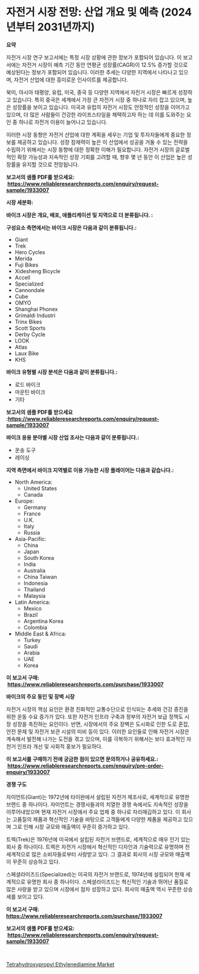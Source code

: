 <p><h1>자전거 시장 전망: 산업 개요 및 예측 (2024년부터 2031년까지)</h1></p><p><strong>요약</strong></p>
<p><p>자전거 시장 연구 보고서에는 특정 시장 상황에 관한 정보가 포함되어 있습니다. 이 보고서에는 자전거 시장이 예측 기간 동안 연평균 성장률(CAGR)이 12.5% 증가할 것으로 예상된다는 정보가 포함되어 있습니다. 이러한 추세는 다양한 지역에서 나타나고 있으며, 자전거 산업에 대한 흥미로운 인사이트를 제공합니다.</p><p>북미, 아시아 태평양, 유럽, 미국, 중국 등 다양한 지역에서 자전거 시장은 빠르게 성장하고 있습니다. 특히 중국은 세계에서 가장 큰 자전거 시장 중 하나로 자리 잡고 있으며, 높은 성장률을 보이고 있습니다. 미국과 유럽의 자전거 시장도 안정적인 성장을 이어가고 있으며, 더 많은 사람들이 건강한 라이프스타일을 채택하고자 하는 데 이를 도와주는 요인 중 하나로 자전거 이용이 늘어나고 있습니다.</p><p>이러한 시장 동향은 자전거 산업에 대한 계획을 세우는 기업 및 투자자들에게 중요한 정보를 제공하고 있습니다. 성장 잠재력이 높은 이 산업에서 성공을 거둘 수 있는 전략을 수립하기 위해서는 시장 동향에 대한 정확한 이해가 필요합니다. 자전거 시장의 글로벌적인 확장 가능성과 지속적인 성장 기회를 고려할 때, 향후 몇 년 동안 이 산업은 높은 성장률을 유지할 것으로 전망됩니다.</p></p>
<p><strong>보고서의 샘플 PDF를 받으세요: &nbsp;<a href="https://www.reliableresearchreports.com/enquiry/request-sample/1933007">https://www.reliableresearchreports.com/enquiry/request-sample/1933007</a></strong></p>
<p><strong>시장 세분화:</strong></p>
<p><strong> 바이크 시장은 개요, 배포, 애플리케이션 및 지역으로 더 분류됩니다. :</strong></p>
<p><strong>구성요소 측면에서는 바이크 시장은 다음과 같이 분류됩니다.:</strong></p>
<p><ul><li>Giant</li><li>Trek</li><li>Hero Cycles</li><li>Merida</li><li>Fuji Bikes</li><li>Xidesheng Bicycle</li><li>Accell</li><li>Specialized</li><li>Cannondale</li><li>Cube</li><li>OMYO</li><li>Shanghai Phonex</li><li>Grimaldi Industri</li><li>Trinx Bikes</li><li>Scott Sports</li><li>Derby Cycle</li><li>LOOK</li><li>Atlas</li><li>Laux Bike</li><li>KHS</li></ul></p>
<p><strong> 바이크 유형별 시장 분석은 다음과 같이 분류됩니다.:</strong></p>
<p><ul><li>로드 바이크</li><li>마운틴 바이크</li><li>기타</li></ul></p>
<p><strong>보고서의 샘플 PDF를 받으세요 :<a href="https://www.reliableresearchreports.com/enquiry/request-sample/1933007">https://www.reliableresearchreports.com/enquiry/request-sample/1933007</a></strong></p>
<p><strong> 바이크 응용 분야별 시장 산업 조사는 다음과 같이 분류됩니다.:</strong></p>
<p><ul><li>운송 도구</li><li>레이싱</li></ul></p>
<p><strong>지역 측면에서 바이크 지역별로 이용 가능한 시장 플레이어는 다음과 같습니다.:</strong></p>
<p><ul>
    <li>
        North America:
        <ul>
            <li>United States</li>
            <li>Canada</li>
        </ul>
    </li>
    <li>
        Europe:
        <ul>
            <li>Germany</li>
            <li>France</li>
            <li>U.K.</li>
            <li>Italy</li>
            <li>Russia</li>
        </ul>
    </li>
    <li>
        Asia-Pacific:
        <ul>
            <li>China</li>
            <li>Japan</li>
            <li>South Korea</li>
            <li>India</li>
            <li>Australia</li>
            <li>China Taiwan</li>
            <li>Indonesia</li>
            <li>Thailand</li>
            <li>Malaysia</li>
        </ul>
    </li>
    <li>
        Latin America:
        <ul>
            <li>Mexico</li>
            <li>Brazil</li>
            <li>Argentina Korea</li>
            <li>Colombia</li>
        </ul>
    </li>
    <li>
        Middle East & Africa:
        <ul>
            <li>Turkey</li>
            <li>Saudi</li>
            <li>Arabia</li>
            <li>UAE</li>
            <li>Korea</li>
        </ul>
    </li>
    </ul></p>
<p><strong>이 보고서 구매: &nbsp;<a href="https://www.reliableresearchreports.com/purchase/1933007">https://www.reliableresearchreports.com/purchase/1933007</a></strong></p>
<p><strong>바이크의 주요 동인 및 장벽 시장</strong></p>
<p><p>자전거 시장의 핵심 요인은 환경 친화적인 교통수단으로 인식되는 추세와 건강 증진을 위한 운동 수요 증가가 있다. 또한 자전거 인프라 구축과 정부의 자전거 보급 정책도 시장 성장을 촉진하는 요인이다. 반면, 시장에서의 주요 장벽은 도시화로 인한 도로 혼잡, 안전 문제 및 자전거 보관 시설의 미비 등이 있다. 이러한 요인들로 인해 자전거 시장은 계속해서 발전해 나가는 도전을 겪고 있으며, 이를 극복하기 위해서는 보다 효과적인 자전거 인프라 개선 및 사회적 홍보가 필요하다.</p></p>
<p><strong>이 보고서를 구매하기 전에 궁금한 점이 있으면 문의하거나 공유하세요.: &nbsp;<a href="https://www.reliableresearchreports.com/enquiry/pre-order-enquiry/1933007">https://www.reliableresearchreports.com/enquiry/pre-order-enquiry/1933007</a></strong></p>
<p><strong>경쟁 구도</strong></p>
<p><p>자이언트(Giant)는 1972년에 타이완에서 설립된 자전거 제조사로, 세계적으로 유명한 브랜드 중 하나이다. 자이언트는 경쟁사들과의 치열한 경쟁 속에서도 지속적인 성장을 이루어내었으며 현재 자전거 시장에서 주요 업체 중 하나로 자리매김하고 있다. 이 회사는 고품질의 제품과 혁신적인 기술을 바탕으로 고객들에게 다양한 제품을 제공하고 있으며 그로 인해 시장 규모와 매출액이 꾸준히 증가하고 있다.</p><p>트렉(Trek)은 1976년에 미국에서 설립된 자전거 브랜드로, 세계적으로 매우 인기 있는 회사 중 하나이다. 트렉은 자전거 시장에서 혁신적인 디자인과 기술력으로 유명하며 전 세계적으로 많은 소비자들로부터 사랑받고 있다. 그 결과로 회사의 시장 규모와 매출액이 꾸준히 상승하고 있다.</p><p>스페셜라이즈드(Specialized)는 미국의 자전거 브랜드로, 1974년에 설립되어 현재 세계적으로 유명한 회사 중 하나이다. 스페셜라이즈드는 혁신적인 기술과 뛰어난 품질로 많은 사랑을 받고 있으며 시장에서 점차 성장하고 있다. 회사의 매출액 역시 꾸준한 상승세를 보이고 있다.</p></p>
<p><strong>이 보고서 구매: &nbsp; <a href="https://www.reliableresearchreports.com/purchase/1933007">https://www.reliableresearchreports.com/purchase/1933007</a></strong></p>
<p><strong>보고서의 샘플 PDF를 받으세요: &nbsp;<a href="https://www.reliableresearchreports.com/enquiry/request-sample/1933007">https://www.reliableresearchreports.com/enquiry/request-sample/1933007</a></strong><strong></strong></p>
<p>&nbsp;</p>
<p><p><a href="https://artistic-helicopter-ca9.notion.site/Tetrahydroxypropyl-Ethylenediamine-Market-Size-2024-2031-Global-Industrial-Analysis-Key-Geographi-88d45b71855c4e82bafff604fafb6ba5">Tetrahydroxypropyl Ethylenediamine Market</a></p></p>